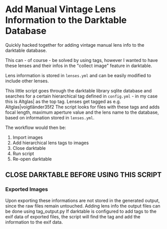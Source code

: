 # Add Manual Vintage Lens Information to the Darktable Database #
Quickly hacked together for adding vintage manual lens info to the darktable database.

This can - of course - be solved by using tags, however I wanted to have these lenses and their infos in the "collect image" feature in darktable.

Lens information is stored in `lenses.yml` and can be easily modified to include other lenses.

This little script goes through the darktable library sqlite database and searches for a certain hierarchical tag defined in `config.yml` - in my case this is Altglas| as the top tag. Lenses get tagged as e.g. Altglas|voigtländer35f2
The script looks for files with these tags and adds focal length, maximum aperture value and the lens name to the database, based on information stored in `lenses.yml`.

The workflow would then be:
1. Import images
2. Add hierarchical lens tags to images
3. Close darktable
4. Run script
5. Re-open darktable

## CLOSE DARKTABLE BEFORE USING THIS SCRIPT ##

### Exported Images ###
Upon exporting these informations are not stored in the generated output, since the raw files remain untouched. Adding lens info the output files can be done using tag_output.py If darktable is configured to add tags to the exif data of exported files, the script will find the tag and add the information to the exif data.
